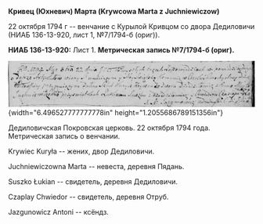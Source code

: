 **Кривец (Юхневич) Марта (Krywcowa Marta z Juchniewiczow)**

22 октября 1794 г -- венчание с Курылой Кривцом со двора Дедиловичи
(НИАБ 136-13-920, лист 1, №7/1794-б (ориг)).

**НИАБ 136-13-920:** Лист 1. **Метрическая запись №7/1794-б (ориг).**

![](./media/9bf245e0b5e122799f8b6a0aa2317fadda76322b.png){width="6.496527777777778in"
height="1.2055686789151356in"}

Дедиловичская Покровская церковь. 22 октября 1794 года. Метрическая
запись о венчании.

Krywiec Kuryła -- жених, двор Дедиловичи.

Juchniewiczowna Marta -- невеста, деревня Пядань.

Suszko Łukian -- свидетель, деревня Дедиловичи.

Czaplay Chwiedor -- свидетель, деревня Отруб.

Jazgunowicz Antoni -- ксёндз.
